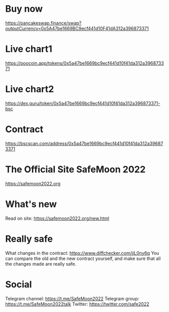 # Buy now
https://pancakeswap.finance/swap?outputCurrency=0x5A47be1669BC9ecf441d10F41dA312a396873371

# Live chart1
https://poocoin.app/tokens/0x5a47be1669bc9ecf441d10f41da312a396873371

# Live chart2
https://dex.guru/token/0x5a47be1669bc9ecf441d10f41da312a396873371-bsc

# Contract
https://bscscan.com/address/0x5a47be1669bc9ecf441d10f41da312a396873371

# The Official Site SafeMoon 2022
https://safemoon2022.org

# What's new
Read on site:  https://safemoon2022.org/new.html

# Really safe
What changes in the contract: https://www.diffchecker.com/jiL0ny6q
You can compare the old and the new contract yourself, and make sure that all the changes made are really safe.

# Social
Telegram channel:  https://t.me/SafeMoon2022
Telegram group: https://t.me/SafeMoon2022talk
Twitter: https://twitter.com/safe2022
